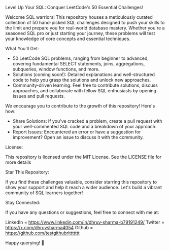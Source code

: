 Level Up Your SQL: Conquer LeetCode's 50 Essential Challenges!

Welcome SQL warriors!  This repository houses a meticulously curated collection of 50 hand-picked SQL challenges designed to push your skills to the limit and prepare you for real-world database mastery. Whether you're a seasoned SQL pro or just starting your journey, these problems will test your knowledge of core concepts and essential techniques.

What You'll Get:

- 50 LeetCode SQL problems, ranging from beginner to advanced, covering fundamental SELECT statements, joins, aggregations, subqueries, window functions, and more.
- Solutions (coming soon!): Detailed explanations and well-structured code to help you grasp the solutions and unlock new approaches.
- Community-driven learning: Feel free to contribute solutions, discuss approaches, and collaborate with fellow SQL enthusiasts by opening issues and pull requests.

We encourage you to contribute to the growth of this repository! Here's how:

- Share Solutions: If you've cracked a problem, create a pull request with your well-commented SQL code and a breakdown of your approach.
- Report Issues: Encountered an error or have a suggestion for improvement? Open an issue to discuss it with the community.

License:

This repository is licensed under the MIT License. See the LICENSE file for more details

Star This Repository:

If you find these challenges valuable, consider starring this repository to show your support and help it reach a wider audience. Let's build a vibrant community of SQL learners together!

Stay Connected:

If you have any questions or suggestions, feel free to connect with me at:

LinkedIn = https://www.linkedin.com/in/dhruv-sharma-b79191249/
Twitter = https://x.com/dhruvsharma4054
Github = https://github.com/testgithubrittttttt

Happy querying! 🌟
